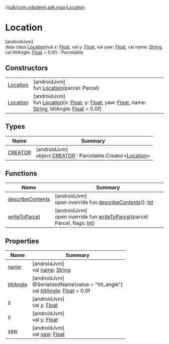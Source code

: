 //[sdk](../../../index.md)/[com.robotemi.sdk.map](../index.md)/[Location](index.md)

# Location

[androidJvm]\
data class [Location](index.md)(val x: [Float](https://kotlinlang.org/api/latest/jvm/stdlib/kotlin/-float/index.html), val y: [Float](https://kotlinlang.org/api/latest/jvm/stdlib/kotlin/-float/index.html), val yaw: [Float](https://kotlinlang.org/api/latest/jvm/stdlib/kotlin/-float/index.html), val name: [String](https://kotlinlang.org/api/latest/jvm/stdlib/kotlin/-string/index.html), val tiltAngle: [Float](https://kotlinlang.org/api/latest/jvm/stdlib/kotlin/-float/index.html) = 0.0f) : Parcelable

## Constructors

| | |
|---|---|
| [Location](-location.md) | [androidJvm]<br>fun [Location](-location.md)(parcel: Parcel) |
| [Location](-location.md) | [androidJvm]<br>fun [Location](-location.md)(x: [Float](https://kotlinlang.org/api/latest/jvm/stdlib/kotlin/-float/index.html), y: [Float](https://kotlinlang.org/api/latest/jvm/stdlib/kotlin/-float/index.html), yaw: [Float](https://kotlinlang.org/api/latest/jvm/stdlib/kotlin/-float/index.html), name: [String](https://kotlinlang.org/api/latest/jvm/stdlib/kotlin/-string/index.html), tiltAngle: [Float](https://kotlinlang.org/api/latest/jvm/stdlib/kotlin/-float/index.html) = 0.0f) |

## Types

| Name | Summary |
|---|---|
| [CREATOR](-c-r-e-a-t-o-r/index.md) | [androidJvm]<br>object [CREATOR](-c-r-e-a-t-o-r/index.md) : Parcelable.Creator&lt;[Location](index.md)&gt; |

## Functions

| Name | Summary |
|---|---|
| [describeContents](describe-contents.md) | [androidJvm]<br>open override fun [describeContents](describe-contents.md)(): [Int](https://kotlinlang.org/api/latest/jvm/stdlib/kotlin/-int/index.html) |
| [writeToParcel](write-to-parcel.md) | [androidJvm]<br>open override fun [writeToParcel](write-to-parcel.md)(parcel: Parcel, flags: [Int](https://kotlinlang.org/api/latest/jvm/stdlib/kotlin/-int/index.html)) |

## Properties

| Name | Summary |
|---|---|
| [name](name.md) | [androidJvm]<br>val [name](name.md): [String](https://kotlinlang.org/api/latest/jvm/stdlib/kotlin/-string/index.html) |
| [tiltAngle](tilt-angle.md) | [androidJvm]<br>@SerializedName(value = &quot;tilt_angle&quot;)<br>val [tiltAngle](tilt-angle.md): [Float](https://kotlinlang.org/api/latest/jvm/stdlib/kotlin/-float/index.html) = 0.0f |
| [x](x.md) | [androidJvm]<br>val [x](x.md): [Float](https://kotlinlang.org/api/latest/jvm/stdlib/kotlin/-float/index.html) |
| [y](y.md) | [androidJvm]<br>val [y](y.md): [Float](https://kotlinlang.org/api/latest/jvm/stdlib/kotlin/-float/index.html) |
| [yaw](yaw.md) | [androidJvm]<br>val [yaw](yaw.md): [Float](https://kotlinlang.org/api/latest/jvm/stdlib/kotlin/-float/index.html) |
